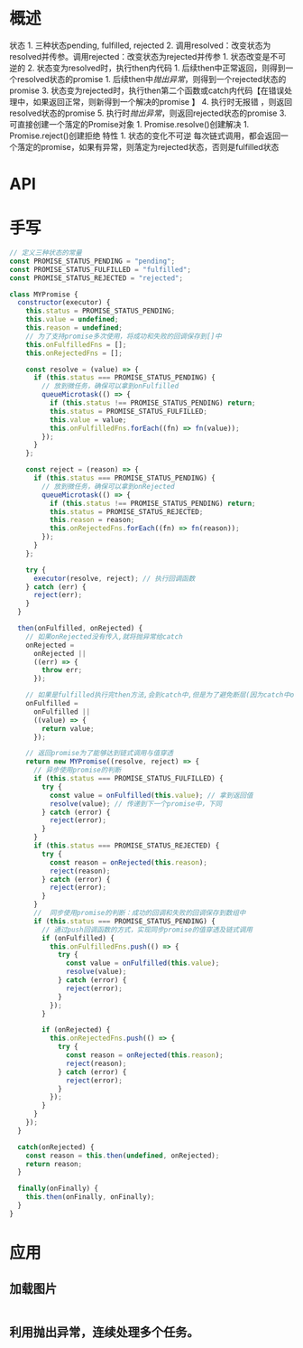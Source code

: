 # 概述
状态
	1. 三种状态pending, fulfilled, rejected
	2. 调用resolved：改变状态为resolved并传参。调用rejected：改变状态为rejected并传参 
		1. 状态改变是不可逆的
		2. 状态变为resolved时，执行then内代码
			1. 后续then中正常返回，则得到一个resolved状态的promise
			1. 后续then中*抛出异常*，则得到一个rejected状态的promise
		3. 状态变为rejected时，执行then第二个函数或catch内代码【在错误处理中，如果返回正常，则新得到一个解决的promise 】
			4. 执行时无报错 ，则返回resolved状态的promise
			5. 执行时*抛出异常*，则返回rejected状态的promise
	3. 可直接创建一个落定的Promise对象
		1. Promise.resolve()创建解决
		1. Promise.reject()创建拒绝 
特性
	1. 状态的变化不可逆
每次链式调用，都会返回一个落定的promise，如果有异常，则落定为rejected状态，否则是fulfilled状态
# API

# 手写
```js
// 定义三种状态的常量
const PROMISE_STATUS_PENDING = "pending";
const PROMISE_STATUS_FULFILLED = "fulfilled";
const PROMISE_STATUS_REJECTED = "rejected";

class MYPromise {
  constructor(executor) {
    this.status = PROMISE_STATUS_PENDING;
    this.value = undefined;
    this.reason = undefined;
    // 为了支持promise多次使用，将成功和失败的回调保存到[]中
    this.onFulfilledFns = [];
    this.onRejectedFns = [];

    const resolve = (value) => {
      if (this.status === PROMISE_STATUS_PENDING) {
        // 放到微任务，确保可以拿到onFulfilled
        queueMicrotask(() => {
          if (this.status !== PROMISE_STATUS_PENDING) return;
          this.status = PROMISE_STATUS_FULFILLED;
          this.value = value;
          this.onFulfilledFns.forEach((fn) => fn(value));
        });
      }
    };

    const reject = (reason) => {
      if (this.status === PROMISE_STATUS_PENDING) {
        // 放到微任务，确保可以拿到onRejected
        queueMicrotask(() => {
          if (this.status !== PROMISE_STATUS_PENDING) return;
          this.status = PROMISE_STATUS_REJECTED;
          this.reason = reason;
          this.onRejectedFns.forEach((fn) => fn(reason));
        });
      }
    };

    try {
      executor(resolve, reject); // 执行回调函数
    } catch (err) {
      reject(err);
    }
  }

  then(onFulfilled, onRejected) {
    // 如果onRejected没有传入,就将抛异常给catch
    onRejected =
      onRejected ||
      ((err) => {
        throw err;
      });

    // 如果是fulfilled执行完then方法,会到catch中,但是为了避免断层(因为catch中onfulfilled是undefined)
    onFulfilled =
      onFulfilled ||
      ((value) => {
        return value;
      });

    // 返回promise为了能够达到链式调用与值穿透
    return new MYPromise((resolve, reject) => {
      // 异步使用promise的判断
      if (this.status === PROMISE_STATUS_FULFILLED) {
        try {
          const value = onFulfilled(this.value); // 拿到返回值
          resolve(value); // 传递到下一个promise中，下同
        } catch (error) {
          reject(error);
        }
      }
      if (this.status === PROMISE_STATUS_REJECTED) {
        try {
          const reason = onRejected(this.reason);
          reject(reason);
        } catch (error) {
          reject(error);
        }
      }
      //  同步使用promise的判断：成功的回调和失败的回调保存到数组中
      if (this.status === PROMISE_STATUS_PENDING) {
        // 通过push回调函数的方式，实现同步promise的值穿透及链式调用
        if (onFulfilled) {
          this.onFulfilledFns.push(() => {
            try {
              const value = onFulfilled(this.value);
              resolve(value);
            } catch (error) {
              reject(error);
            }
          });
        }

        if (onRejected) {
          this.onRejectedFns.push(() => {
            try {
              const reason = onRejected(this.reason);
              reject(reason);
            } catch (error) {
              reject(error);
            }
          });
        }
      }
    });
  }

  catch(onRejected) {
    const reason = this.then(undefined, onRejected);
    return reason;
  }

  finally(onFinally) {
    this.then(onFinally, onFinally);
  }
}

```
# 应用
## 加载图片
```js

```
## 利用抛出异常，连续处理多个任务。